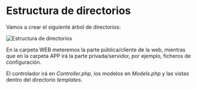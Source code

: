 # Estructura de directorios

Vamos a crear el siguiente árbol de directorios:

![Estructura de directorios](http://i628.photobucket.com/albums/uu6/romilgildo/directorios_zpsszbolqm4.png)

En la carpeta WEB meteremos la parte pública/cliente de la web, mientras que en la carpeta APP irá la parte privada/servidor, por ejemplo, ficheros de configuración.

El controlador irá en *Controller.php*, los modelos en *Models.php* y las vistas dentro del directorio *templates*. 
